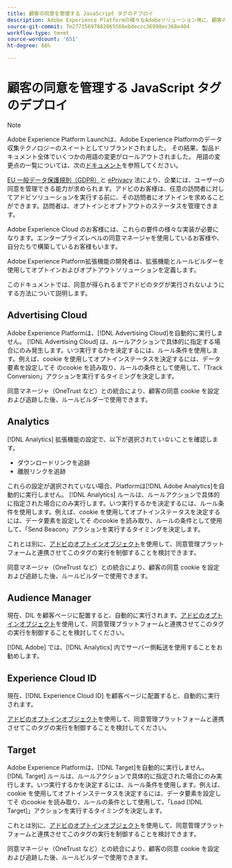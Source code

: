 ```yaml
---
title: 顧客の同意を管理する JavaScript タグのデプロイ
description: Adobe Experience Platformの様々なAdobeソリューション用に、顧客のオプトインおよびオプトアウトシグナルを管理する方法を説明します。
source-git-commit: 7e27735697882065566ebdeccc36998ec368e404
workflow-type: tm+mt
source-wordcount: '651'
ht-degree: 86%

---
```


# 顧客の同意を管理する JavaScript タグのデプロイ

>[!NOTE]
>
>Adobe Experience Platform Launchは、Adobe Experience Platformのデータ収集テクノロジーのスイートとしてリブランドされました。 その結果、製品ドキュメント全体でいくつかの用語の変更がロールアウトされました。 用語の変更点の一覧については、次の[ドキュメント](../../term-updates.md)を参照してください。

[EU 一般データ保護規則（GDPR）](https://gdpr-info.eu/art-7-gdpr/)と [ePrivacy](https://medium.com/mydata/consent-lost-gdpr-and-found-eprivacy-e85cf881ffb) 法により、企業には、ユーザーの同意を管理できる能力が求められます。アドビのお客様は、任意の訪問者に対してアドビソリューションを実行する前に、その訪問者にオプトインを求めることができます。訪問者は、オプトインとオプトアウトのステータスを管理できます。

Adobe Experience Cloud のお客様には、これらの要件の様々な実装が必要になります。エンタープライズレベルの同意マネージャを使用しているお客様や、自分たちで構築しているお客様もいます。

Adobe Experience Platform拡張機能の開発者は、拡張機能とルールビルダーを使用してオプトインおよびオプトアウトソリューションを定義します。

このドキュメントでは、同意が得られるまでアドビのタグが実行されないようにする方法について説明します。

## Advertising Cloud

Adobe Experience Platformは、[!DNL Advertising Cloud]を自動的に実行しません。 [!DNL Advertising Cloud] は、ルールアクションで具体的に指定する場合にのみ発生します。いつ実行するかを決定するには、ルール条件を使用します。例えば、cookie を使用してオプトインステータスを決定するには、データ要素を設定してそ のcookie を読み取り、ルールの条件として使用して、「Track Conversion」アクションを実行するタイミングを決定します。

同意マネージャ（OneTrust など）との統合により、顧客の同意 cookie を設定および追跡した後、ルールビルダーで使用できます。

## Analytics

[!DNL Analytics] 拡張機能の設定で、以下が選択されて&#x200B;*いない*&#x200B;ことを確認します。

* ダウンロードリンクを追跡
* 離脱リンクを追跡

これらの設定が選択されていない場合、Platformは[!DNL Adobe Analytics]を自動的に実行しません。 [!DNL Analytics] ルールは、ルールアクションで具体的に指定された場合にのみ実行します。いつ実行するかを決定するには、ルール条件を使用します。例えば、cookie を使用してオプトインステータスを決定するには、データ要素を設定してそ のcookie を読み取り、ルールの条件として使用して、「Send Beacon」アクションを実行するタイミングを決定します。

これとは別に、[アドビのオプトインオブジェクト](https://experienceleague.adobe.com/docs/id-service/using/implementation/opt-in-service/optin-overview.html?lang=ja)を使用して、同意管理プラットフォームと連携させてこのタグの実行を制御することを検討できます。

同意マネージャ（OneTrust など）との統合により、顧客の同意 cookie を設定および追跡した後、ルールビルダーで使用できます。

## Audience Manager

現在、DIL を顧客ページに配置すると、自動的に実行されます。[アドビのオプトインオブジェクト](https://experienceleague.adobe.com/docs/id-service/using/implementation/opt-in-service/optin-overview.html)を使用して、同意管理プラットフォームと連携させてこのタグの実行を制御することを検討してください。

[!DNL Adobe] では、[!DNL Analytics] 内でサーバー側転送を使用することをお勧めします。

## Experience Cloud ID

現在、[!DNL Experience Cloud ID] を顧客ページに配置すると、自動的に実行されます。

[アドビのオプトインオブジェクト](https://experienceleague.adobe.com/docs/id-service/using/implementation/opt-in-service/optin-overview.html)を使用して、同意管理プラットフォームと連携させてこのタグの実行を制御することを検討してください。

## Target

Adobe Experience Platformは、[!DNL Target]を自動的に実行しません。 [!DNL Target] ルールは、ルールアクションで具体的に指定された場合にのみ実行します。いつ実行するかを決定するには、ルール条件を使用します。例えば、cookie を使用してオプトインステータスを決定するには、データ要素を設定してそ のcookie を読み取り、ルールの条件として使用して、「Load [!DNL Target]」アクションを実行するタイミングを決定します。

これとは別に、[アドビのオプトインオブジェクト](https://experienceleague.adobe.com/docs/id-service/using/implementation/opt-in-service/optin-overview.html)を使用して、同意管理プラットフォームと連携させてこのタグの実行を制御することを検討できます。

同意マネージャ（OneTrust など）との統合により、顧客の同意 cookie を設定および追跡した後、ルールビルダーで使用できます。
